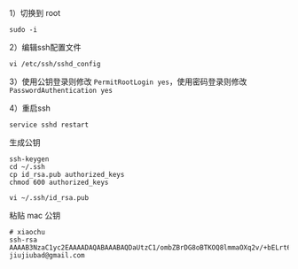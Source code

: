 

1）切换到 root

```
sudo -i
```

2）编辑ssh配置文件

```
vi /etc/ssh/sshd_config
```

3）使用公钥登录则修改 `PermitRootLogin yes`，使用密码登录则修改 `PasswordAuthentication yes`

4）重启ssh

```
service sshd restart
```



生成公钥

```
ssh-keygen
cd ~/.ssh 
cp id_rsa.pub authorized_keys
chmod 600 authorized_keys

vi ~/.ssh/id_rsa.pub
```

粘贴 mac 公钥

```
# xiaochu
ssh-rsa AAAAB3NzaC1yc2EAAAADAQABAAABAQDaUtzC1/ombZBrDG8oBTKOQ8lmmaOXq2v/+bELrt6g+P/i5KzwTZjIDopRxQqZxHKHe1xZo6IdExVvBDD6r8QX7y32nk0Vz5H8ij98GqIhbDfRqXLW078qKO8jaN/cgg9UzLHxlPMgHEF5uwiYHtcDx/M44GW3yxK4VpRZcYEy3mdrjfpk0qqoMjCyP7hmMyjwNnu79ngOwkFE/nE9p2TgaeX00C5Ziaw9KzFPTZNGI2AN58pHUWnCKEQEkViivvasA87Khv3M/iHei1F5LPlyHIVHpVP8gVkNaFP3PRK9vC/WmkroDTZ6x+yoMCyRJz1ABHWU7RgxNfcmgVXW5hjL jiujiubad@gmail.com
```


